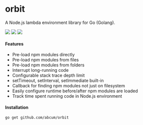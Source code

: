 # orbit 

A Node.js lambda environment library for Go (Golang).

[![](https://img.shields.io/badge/godoc-reference-blue.svg?style=flat-square)](https://godoc.org/github.com/abcum/orbit) [![](https://goreportcard.com/badge/github.com/abcum/orbit?style=flat-square)](https://goreportcard.com/report/github.com/abcum/orbit) [![](https://img.shields.io/badge/license-Apache_License_2.0-blue.svg?style=flat-square)](https://github.com/abcum/orbit) 

#### Features

- Pre-load npm modules directly
- Pre-load npm modules from files
- Pre-load npm modules from folders 
- Interrupt long-running code
- Configurable stack trace depth limit
- setTimeout, setInterval, setImmediate built-in
- Callback for finding npm modules not just on filesystem
- Easily configure runtime before/after npm modules are loaded
- Track time spent running code in Node.js environment

#### Installation

```
go get github.com/abcum/orbit
```

